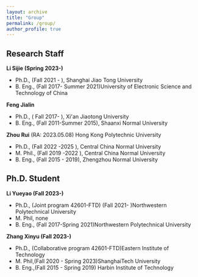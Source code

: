 ```yaml
---
layout: archive
title: "Group"
permalink: /group/
author_profile: true
---
```


## Research Staff

**Li Sijie (Spring 2023-)**
- Ph.D., (Fall 2021 - ), Shanghai Jiao Tong University
- B. Eng., (Fall 2017- Summer 2021)University of Electronic Science and Technology of China

**Feng Jialin**
- Ph.D., ( Fall 2017- ), Xi'an Jiaotong University
- B. Eng., (Fall 2011-Summer 2015), Shaanxi Normal University

**Zhou Rui** (RA: 2023.05.08) Hong Kong Polytechnic University
- Ph.D., (Fall 2022 -2025 ), Central China Normal University 
- M. Phil., (Fall 2019 -2022 ), Central China Normal University
- B. Eng., (Fall 2015 - 2019), Zhengzhou Normal University

## Ph.D. Student

**Li Yueyao (Fall 2023-)**
- Ph.D., (Joint program 42601-FTD)
  (Fall 2021- )Northwestern Polytechnical University
- M. Phil, none
- B. Eng., (Fall 2017-Spring 2021)Northwestern Polytechnical University

**Zhang Xinyu (Fall 2023-)**
- Ph.D., (Collaborative program 42601-FTD)Eastern Institute of Technology
- M. Phil,(Fall 2020 - Spring 2023)ShanghaiTech University
- B. Eng.,(Fall 2015 - Spring 2019) Harbin Institute of Technology 

